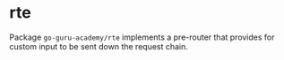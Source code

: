 # rte
Package `go-guru-academy/rte` implements a pre-router that provides for custom input to be sent down the request chain.
